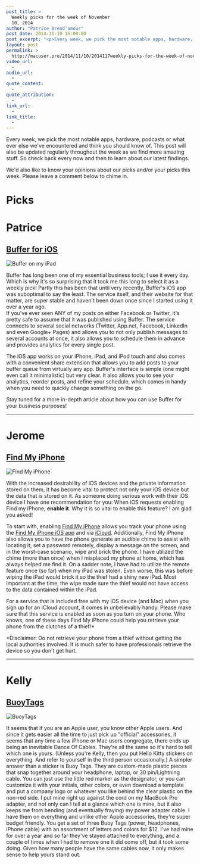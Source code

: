 ```yaml
---
post_title: >
  Weekly picks for the week of November
  10, 2014
author: "Patrice Brend'amour"
post_date: 2014-11-10 16:00:00
post_excerpt: "<p>Every week, we pick the most notable apps, hardware, podcasts or what ever else we've encountered and think you should know of. This post will also be updated regularly throughout the week as we find more amazing stuff. So check back every now and then to learn about our latest findings.</p><p>This weeks picks:</p><ul><li>Buffer app for iOS</li><li>Find My iPhone</li><li>BuoyTags</li></ul>"
layout: post
permalink: >
  http://macuser.pro/2014/11/10/2014117weekly-picks-for-the-week-of-november-10-2014/
video_url:
  - 
audio_url:
  - 
quote_content:
  - 
quote_attribution:
  - 
link_url:
  - 
link_title:
  - 
---
```


Every week, we pick the most notable apps, hardware, podcasts or what ever else we've encountered and think you should know of. This post will also be updated regularly throughout the week as we find more amazing stuff. So check back every now and then to learn about our latest findings.

We'd also like to know your opinions about our picks and/or your picks this week. Please leave a comment below to chime in.

<h1>Picks</h1>

<h1>Patrice</h1>

<h2><a href="https://itunes.apple.com/us/app/buffer-for-social-media-twitter/id490474324?mt=8&amp;uo=4&amp;at=1l3vb3F">Buffer for iOS</a></h2>

<img src="/wp-content/uploads/2014/11/buffer_ipad.png" alt="Buffer on my iPad" />

Buffer has long been one of my essential business tools; I use it every day. Which is why it's so surprising that it took me this long to select it as a weekly pick! Partly this has been that until very recently, Buffer's iOS app was suboptimal to say the least. The service itself, and their website for that matter, are super stable and haven't been down once since I started using it over a year ago.<br />
If you've ever seen ANY of my posts on either Facebook or Twitter, it's pretty safe to assume that it was published using Buffer. The service connects to several social networks (Twitter, App.net, Facebook, LinkedIn and even Google+ Pages) and allows you to not only publish messages to several accounts at once, it also allows you to schedule them in advance and provides analytics for every single post.

The iOS app works on your iPhone, iPad, and iPod touch and also comes with a convenient share extension that allows you to add posts to your buffer queue from virtually any app. Buffer's interface is simple (one might even call it minimalistic) but very clear. It also allows you to see your analytics, reorder posts, and refine your schedule, which comes in handy when you need to quickly change something on the go.

Stay tuned for a more in-depth article about how you can use Buffer for your business purposes!

<hr />

<h1>Jerome</h1>

<h2><a href="https://www.apple.com/icloud/find-my-iphone.html" title="link to find my iPhone">Find My iPhone</a></h2>

<img src="/wp-content/uploads/2014/11/images.jpeg" alt="Find My iPhone" />

With the increased desirability of iOS devices and the private information stored on them, it has become vital to protect not only your iOS device but the data that is stored on it.  As someone doing serious work with their iOS device I have one recommendation for you:  When iOS requests enabling Find my iPhone, <strong>enable it</strong>.  Why it is so vital to enable this feature? I am glad you asked!

To start with, enabling <a href="https://www.apple.com/icloud/find-my-iphone.html" title="link to find my iPhone">Find My iPhone</a> allows you track your phone using the <a href="https://itunes.apple.com/us/app/find-my-iphone/id376101648?mt=8" title="link to the find my iphone app">Find My iPhone iOS app</a> and via <a href="https://itunes.apple.com/us/app/find-my-iphone/id376101648?mt=8" title="link to iCloud">iCloud</a>. Additionally, Find My iPhone also allows you to have the phone generate an audible chime to assist with locating it, set a password remotely, display a message on the screen, and in the worst-case scenario, wipe and brick the phone. I have utilized the chime (more than once) when I misplaced my phone at home, which has always helped me find it. On a sadder note, I have had to utilize the remote feature once (so far) when my iPad was stolen.  Even worse, this was before wiping the iPad would brick it so the thief had a shiny new iPad. Most important at the time, the wipe made sure the thief would not have access to the data contained within the iPad.

For a service that is included free with my iOS device (and Mac) when you sign up for an iCloud account, it comes in unbelievably handy. Please make sure that this service is enabled as soon as you turn on your phone.  Who knows, one of these days Find My iPhone could help you retrieve your phone from the clutches of a thief!*

*Disclaimer:  Do not retrieve your phone from a thief without getting the local authorities involved. It is much safer to have professionals retrieve the device so you don't get hurt.

<hr />

<h1>Kelly</h1>

<h2><a href="https://buoytags.com" title="link to the Buoy Tags site">BuoyTags</a></h2>

<img src="/wp-content/uploads/2014/11/buoytags.jpg" alt="BuoyTags" />

It seems that if you are an Apple user, you know other Apple users. And since it gets easier all the time to just pick up "official" accessories, it seems that any time a few iPhone or Mac users congregate, there ends up being an inevitable Dance Of Cables. They're all the same so it's hard to tell which one is yours. (Unless you're Kelly, then you put Hello Kitty stickers on everything. And refer to yourself in the third person occasionally.) A simpler answer than a sticker is Buoy Tags. They are custom-made plastic pieces that snap together around your headphone, laptop, or 30 pin/Lightning cable. You can just use the little red marker as the designator, or you can customize it with your initials, other colors, or even download a template and put a company logo or whatever you like behind the clear plastic on the non-red side. I put mine right up against the cord on my MacBook Pro adapter, and not only can I tell at a glance which one is mine, but it also keeps me from bending (and eventually fraying) my power adapter cable. I have them on everything and unlike other Apple accessories, they're super budget friendly. You get a set of three Buoy Tags (power, headphones, iPhone cable) with an assortment of letters and colors for $12. I've had mine for over a year and so far they've stayed attached to everything, and a couple of times when I had to remove one it did come off, but it took some doing. Given how many people have the same cables now, it only makes sense to help yours stand out.